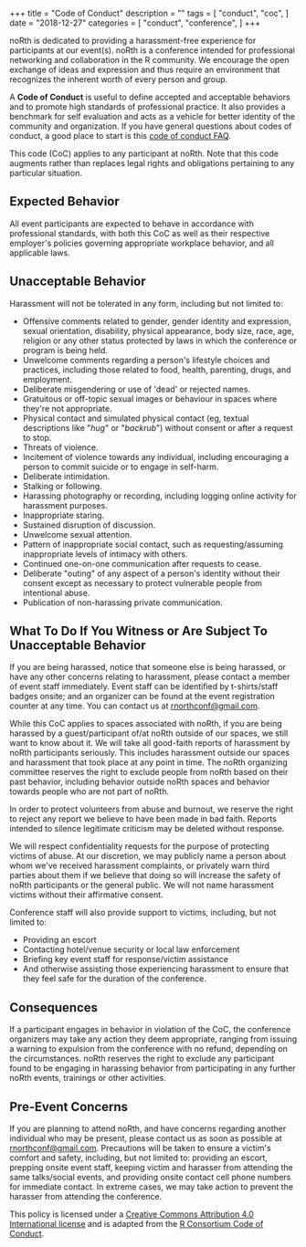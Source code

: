 +++
title = "Code of Conduct"
description = ""
tags = [
    "conduct",
    "coc",
    ]
date = "2018-12-27"
categories = [
    "conduct",
    "conference",
]
+++

noRth is dedicated to providing a harassment-free experience for participants at our event(s). noRth is a conference intended for professional networking and collaboration in the R community. We encourage the open exchange of ideas and expression and thus require an environment that recognizes the inherent worth of every person and group. 

A **Code of Conduct** is useful to define accepted and acceptable behaviors and to promote high standards of professional practice. It also provides a benchmark for self evaluation and acts as a vehicle for better identity of the community and organization. If you have general questions about codes of conduct, a good place to start is this [code of conduct FAQ](https://www.ashedryden.com/blog/codes-of-conduct-101-faq#cocfaq).

This code (CoC) applies to any participant at noRth. Note that this code augments rather than replaces legal rights and obligations pertaining to any particular situation.

## Expected Behavior

All event participants are expected to behave in accordance with professional standards, with both this CoC as well as their respective employer's policies governing appropriate workplace behavior, and all applicable laws.

## Unacceptable Behavior

Harassment will not be tolerated in any form, including but not limited to:

* Offensive comments related to gender, gender identity and expression, sexual orientation, disability, physical appearance, body size, race, age, religion or any other status protected by laws in which the conference or program is being held.
* Unwelcome comments regarding a person's lifestyle choices and practices, including those related to food, health, parenting, drugs, and employment.
* Deliberate misgendering or use of 'dead' or rejected names.
* Gratuitous or off-topic sexual images or behaviour in spaces where they're not
appropriate.
* Physical contact and simulated physical contact (eg, textual descriptions like
"*hug*" or "*backrub*") without consent or after a request to stop.
* Threats of violence.
* Incitement of violence towards any individual, including encouraging a person to commit suicide or to engage in self-harm.
* Deliberate intimidation.
* Stalking or following.
* Harassing photography or recording, including logging online activity for
harassment purposes.
* Inappropriate staring.
* Sustained disruption of discussion.
* Unwelcome sexual attention.
* Pattern of inappropriate social contact, such as requesting/assuming inappropriate levels of intimacy with others.
* Continued one-on-one communication after requests to cease.
* Deliberate "outing" of any aspect of a person's identity without their consent
except as necessary to protect vulnerable people from intentional abuse.
* Publication of non-harassing private communication.  

## What To Do If You Witness or Are Subject To Unacceptable Behavior

If you are being harassed, notice that someone else is being harassed, or have any other concerns relating to harassment, please contact a member of event staff immediately. Event staff can be identified by t-shirts/staff badges onsite; and an organizer can be found at the event registration counter at any time. You can contact us at <a href='mailto:rnorthconf@gmail.com'> rnorthconf@gmail.com</a>.

While this CoC applies to spaces associated with noRth, if you are being harassed by a guest/participant of/at noRth outside of our spaces, we still want to know about it. We will take all good-faith reports of harassment by noRth participants seriously. This includes harassment outside our spaces and harassment that took place at any point in time. The noRth organizing committee reserves the right to exclude people from noRth based on their past behavior, including behavior outside noRth spaces and behavior towards people who are not part of noRth.

In order to protect volunteers from abuse and burnout, we reserve the right to reject any report we believe to have been made in bad faith. Reports intended to silence legitimate criticism may be deleted without response.

We will respect confidentiality requests for the purpose of protecting victims of abuse. At our discretion, we may publicly name a person about whom we've received harassment complaints, or privately warn third parties about them if we believe that doing so will increase the safety of noRth participants or the general public. We will not name harassment victims without their affirmative consent.

Conference staff will also provide support to victims, including, but not limited to:
- Providing an escort
- Contacting hotel/venue security or local law enforcement
- Briefing key event staff for response/victim assistance
- And otherwise assisting those experiencing harassment to ensure that they feel safe for the duration of the conference.

## Consequences

If a participant engages in behavior in violation of the CoC, the conference organizers may take any action they deem appropriate, ranging from issuing a warning to expulsion from the conference with no refund, depending on the circumstances. noRth reserves the right to exclude any participant found to be engaging in harassing behavior from participating in any further noRth events, trainings or other activities.

## Pre-Event Concerns

If you are planning to attend noRth, and have concerns regarding another individual who may be present, please contact us as soon as possible at <a href='mailto:rnorthconf@gmail.com'> rnorthconf@gmail.com</a>. Precautions will be taken to ensure a victim's comfort and safety, including, but not limited to: providing an escort, prepping onsite event staff, keeping victim and harasser from attending the same talks/social events, and providing onsite contact cell phone numbers for immediate contact.  In extreme cases, we may take action to prevent the harasser from attending the conference.

This policy is licensed under a [Creative Commons Attribution 4.0 International license](https://creativecommons.org/licenses/by/4.0/) and is adapted from the [R Consortium Code of Conduct](https://github.com/RConsortium/RCDI-WG/blob/master/conduct/code-of-conduct.md).
